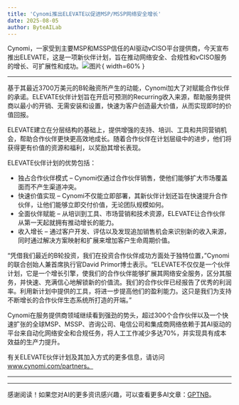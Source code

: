 ```yaml
---
title: 'Cynomi推出ELEVATE以促进MSP/MSSP网络安全增长'
date: 2025-08-05
author: ByteAILab
---
```


Cynomi，一家受到主要MSP和MSSP信任的AI驱动vCISO平台提供商，今天宣布推出ELEVATE，这是一项新伙伴计划，旨在推动网络安全、合规性和vCISO服务的增长、可扩展性和成功。![图片](https://ai-techpark.com/wp-content/uploads/Cynomi.jpg){ width=60% }

---


基于其最近3700万美元的B轮融资所产生的动能，Cynomi加大了对赋能合作伙伴的承诺。ELEVATE伙伴计划旨在开启可预测的Recurring收入来源，帮助服务提供商以最小的开销、无需安装和设置，快速为客户创造最大价值，从而实现即时的价值回报。

ELEVATE建立在分层结构的基础上，提供增强的支持、培训、工具和共同营销机会，帮助合作伙伴更快更高效地成长。随着合作伙伴在计划层级中的进步，他们将获得更有价值的资源和福利，以奖励其增长表现。

ELEVATE伙伴计划的优势包括：

- 独占合作伙伴模式 – Cynomi仅通过合作伙伴销售，使他们能够扩大市场覆盖面而不产生渠道冲突。
- 快速价值实现 – Cynomi不仅能立即部署，其新伙伴计划还旨在快速提升合作伙伴，让他们能够立即交付价值，无论团队规模如何。
- 全面伙伴赋能 – 从培训到工具、市场营销和技术资源，ELEVATE让合作伙伴从第一天起就拥有推动增长的能力。
- 收入增长 – 通过客户开发、评估以及发现追加销售机会来识别新的收入来源，同时通过解决方案映射和扩展来增加客户生命周期价值。

“凭借我们最近的B轮投资，我们在投资合作伙伴成功方面处于独特位置，”Cynomi的联合创始人兼首席执行官David Primor博士表示。“ELEVATE不仅仅是一个伙伴计划，它是一个增长引擎，使我们的合作伙伴能够扩展其网络安全服务，区分其服务，并快速、充满信心地解锁新的价值流。我们的合作伙伴已经报告了优秀的利润率。利用新计划中提供的工具，将进一步提高他们的盈利能力。这只是我们为支持不断增长的合作伙伴生态系统所打造的开端。”

Cynomi在服务提供商领域继续看到强劲的势头，超过300个合作伙伴以及一个快速扩张的全球MSP、MSSP、咨询公司、电信公司和集成商网络依赖于其AI驱动的平台来自动化网络安全和合规任务，将人工工作减少多达70%，并实现具有成本效益的生产力提升。

有关ELEVATE伙伴计划及其加入方式的更多信息，请访问 www.cynomi.com/partners。

---
---
感谢阅读！如果您对AI的更多资讯感兴趣，可以查看更多AI文章：[GPTNB](https://gptnb.com)。